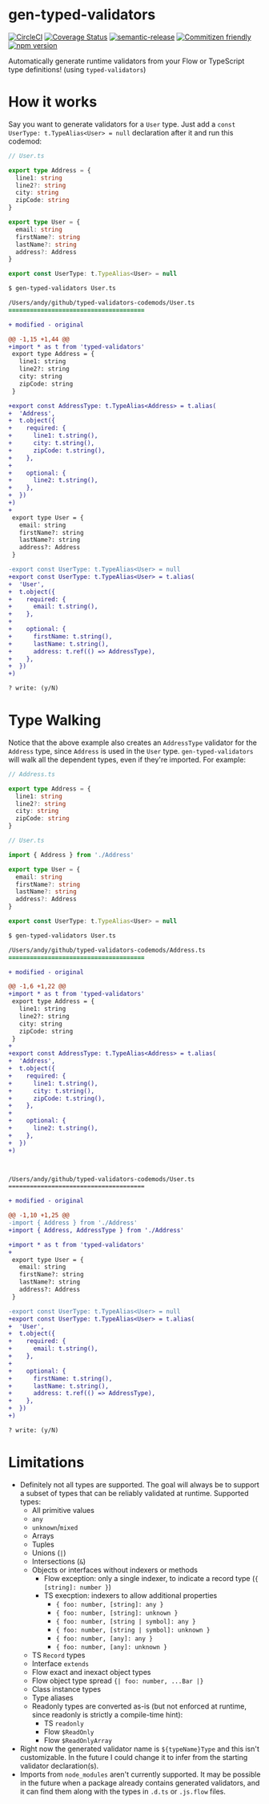 # gen-typed-validators

[![CircleCI](https://circleci.com/gh/jcoreio/gen-typed-validators.svg?style=svg)](https://circleci.com/gh/jcoreio/gen-typed-validators)
[![Coverage Status](https://codecov.io/gh/jcoreio/gen-typed-validators/branch/master/graph/badge.svg)](https://codecov.io/gh/jcoreio/gen-typed-validators)
[![semantic-release](https://img.shields.io/badge/%20%20%F0%9F%93%A6%F0%9F%9A%80-semantic--release-e10079.svg)](https://github.com/semantic-release/semantic-release)
[![Commitizen friendly](https://img.shields.io/badge/commitizen-friendly-brightgreen.svg)](http://commitizen.github.io/cz-cli/)
[![npm version](https://badge.fury.io/js/gen-typed-validators.svg)](https://badge.fury.io/js/gen-typed-validators)

Automatically generate runtime validators from your Flow or TypeScript type definitions! (using `typed-validators`)

# How it works

Say you want to generate validators for a `User` type. Just add a `const UserType: t.TypeAlias<User> = null` declaration
after it and run this codemod:

```ts
// User.ts

export type Address = {
  line1: string
  line2?: string
  city: string
  zipCode: string
}

export type User = {
  email: string
  firstName?: string
  lastName?: string
  address?: Address
}

export const UserType: t.TypeAlias<User> = null
```

```diff
$ gen-typed-validators User.ts

/Users/andy/github/typed-validators-codemods/User.ts
======================================

+ modified - original

@@ -1,15 +1,44 @@
+import * as t from 'typed-validators'
 export type Address = {
   line1: string
   line2?: string
   city: string
   zipCode: string
 }

+export const AddressType: t.TypeAlias<Address> = t.alias(
+  'Address',
+  t.object({
+    required: {
+      line1: t.string(),
+      city: t.string(),
+      zipCode: t.string(),
+    },
+
+    optional: {
+      line2: t.string(),
+    },
+  })
+)
+
 export type User = {
   email: string
   firstName?: string
   lastName?: string
   address?: Address
 }

-export const UserType: t.TypeAlias<User> = null
+export const UserType: t.TypeAlias<User> = t.alias(
+  'User',
+  t.object({
+    required: {
+      email: t.string(),
+    },
+
+    optional: {
+      firstName: t.string(),
+      lastName: t.string(),
+      address: t.ref(() => AddressType),
+    },
+  })
+)

? write: (y/N)
```

# Type Walking

Notice that the above example also creates an `AddressType` validator for the `Address` type, since `Address` is used in the `User` type. `gen-typed-validators` will walk all the dependent
types, even if they're imported. For example:

```ts
// Address.ts

export type Address = {
  line1: string
  line2?: string
  city: string
  zipCode: string
}

// User.ts

import { Address } from './Address'

export type User = {
  email: string
  firstName?: string
  lastName?: string
  address?: Address
}

export const UserType: t.TypeAlias<User> = null
```

```diff
$ gen-typed-validators User.ts

/Users/andy/github/typed-validators-codemods/Address.ts
======================================

+ modified - original

@@ -1,6 +1,22 @@
+import * as t from 'typed-validators'
 export type Address = {
   line1: string
   line2?: string
   city: string
   zipCode: string
 }
+
+export const AddressType: t.TypeAlias<Address> = t.alias(
+  'Address',
+  t.object({
+    required: {
+      line1: t.string(),
+      city: t.string(),
+      zipCode: t.string(),
+    },
+
+    optional: {
+      line2: t.string(),
+    },
+  })
+)



/Users/andy/github/typed-validators-codemods/User.ts
======================================

+ modified - original

@@ -1,10 +1,25 @@
-import { Address } from './Address'
+import { Address, AddressType } from './Address'

+import * as t from 'typed-validators'
+
 export type User = {
   email: string
   firstName?: string
   lastName?: string
   address?: Address
 }

-export const UserType: t.TypeAlias<User> = null
+export const UserType: t.TypeAlias<User> = t.alias(
+  'User',
+  t.object({
+    required: {
+      email: t.string(),
+    },
+
+    optional: {
+      firstName: t.string(),
+      lastName: t.string(),
+      address: t.ref(() => AddressType),
+    },
+  })
+)

? write: (y/N)
```

# Limitations

- Definitely not all types are supported. The goal will always be to support a subset of types that can be reliably validated at runtime.
  Supported types:
  - All primitive values
  - `any`
  - `unknown`/`mixed`
  - Arrays
  - Tuples
  - Unions (`|`)
  - Intersections (`&`)
  - Objects or interfaces without indexers or methods
    - Flow exception: only a single indexer, to indicate a record type (`{ [string]: number }`)
    - TS execption: indexers to allow additional properties
      - `{ foo: number, [string]: any }`
      - `{ foo: number, [string]: unknown }`
      - `{ foo: number, [string | symbol]: any }`
      - `{ foo: number, [string | symbol]: unknown }`
      - `{ foo: number, [any]: any }`
      - `{ foo: number, [any]: unknown }`
  - TS `Record` types
  - Interface `extends`
  - Flow exact and inexact object types
  - Flow object type spread `{| foo: number, ...Bar |}`
  - Class instance types
  - Type aliases
  - Readonly types are converted as-is (but not enforced at runtime, since readonly is strictly a compile-time hint):
    - TS `readonly`
    - Flow `$ReadOnly`
    - Flow `$ReadOnlyArray`
- Right now the generated validator name is `${typeName}Type` and this isn't customizable. In the future I could change it to infer from the starting validator declaration(s).
- Imports from `node_modules` aren't currently supported. It may be possible in the future when a package already contains generated validators, and it can find them along with
  the types in `.d.ts` or `.js.flow` files.
